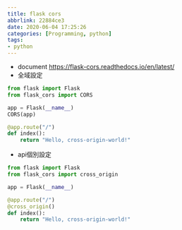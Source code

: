 ```yaml
---
title: flask cors
abbrlink: 22884ce3
date: 2020-06-04 17:25:26
categories: [Programming, python]
tags:
- python
---
```

* document
https://flask-cors.readthedocs.io/en/latest/
* 全域設定
```python
from flask import Flask
from flask_cors import CORS

app = Flask(__name__)
CORS(app)

@app.route("/")
def index():
    return "Hello, cross-origin-world!"
```
* api個別設定
```python
from flask import Flask
from flask_cors import cross_origin

app = Flask(__name__)

@app.route("/")
@cross_origin()
def index():
    return "Hello, cross-origin-world!"
```
